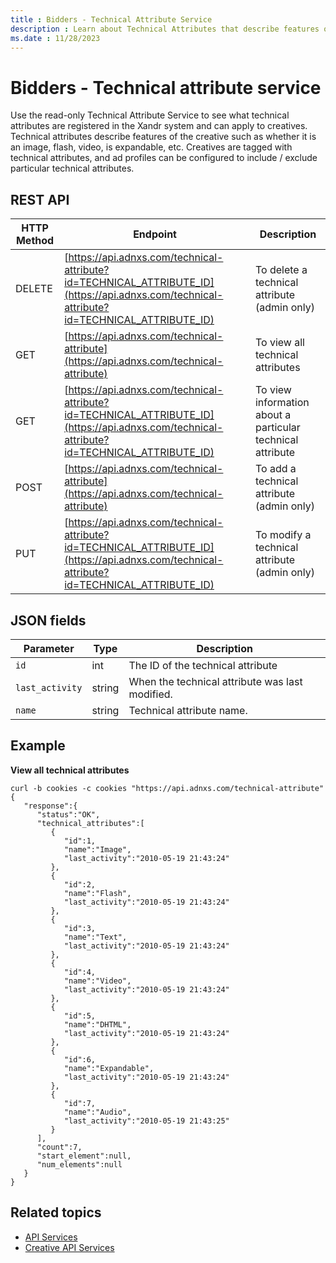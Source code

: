 ```yaml
---
title : Bidders - Technical Attribute Service
description : Learn about Technical Attributes that describe features of the creatives.
ms.date : 11/28/2023
---
```



# Bidders - Technical attribute service

Use the read-only Technical Attribute Service to see what technical
attributes are registered in the Xandr system
and can apply to creatives. Technical attributes describe features of
the creative such as whether it is an image, flash, video, is
expandable, etc. Creatives are tagged with technical attributes, and ad
profiles can be configured to include / exclude particular technical
attributes.

## REST API

| HTTP Method | Endpoint                                                            | Description                                                |
|-------------|---------------------------------------------------------------------|------------------------------------------------------------|
| DELETE      | [https://api.adnxs.com/technical-attribute?id=TECHNICAL_ATTRIBUTE_ID](https://api.adnxs.com/technical-attribute?id=TECHNICAL_ATTRIBUTE_ID) | To delete a technical attribute (admin only)               |
| GET         | [https://api.adnxs.com/technical-attribute](https://api.adnxs.com/technical-attribute)                           | To view all technical attributes                           |
| GET         | [https://api.adnxs.com/technical-attribute?id=TECHNICAL_ATTRIBUTE_ID](https://api.adnxs.com/technical-attribute?id=TECHNICAL_ATTRIBUTE_ID) | To view information about a particular technical attribute |
| POST        | [https://api.adnxs.com/technical-attribute](https://api.adnxs.com/technical-attribute)                           | To add a technical attribute (admin only)                  |
| PUT         | [https://api.adnxs.com/technical-attribute?id=TECHNICAL_ATTRIBUTE_ID](https://api.adnxs.com/technical-attribute?id=TECHNICAL_ATTRIBUTE_ID) | To modify a technical attribute (admin only)               |

## JSON fields

| Parameter     | Type   | Description                                     |
|---------------|--------|-------------------------------------------------|
| `id`            | int    | The ID of the technical attribute               |
| `last_activity` | string | When the technical attribute was last modified. |
| `name`          | string | Technical attribute name.                       |

## Example

**View all technical attributes**

``` 
curl -b cookies -c cookies "https://api.adnxs.com/technical-attribute"
{
   "response":{
      "status":"OK",
      "technical_attributes":[
         {
            "id":1,
            "name":"Image",
            "last_activity":"2010-05-19 21:43:24"
         },
         {
            "id":2,
            "name":"Flash",
            "last_activity":"2010-05-19 21:43:24"
         },
         {
            "id":3,
            "name":"Text",
            "last_activity":"2010-05-19 21:43:24"
         },
         {
            "id":4,
            "name":"Video",
            "last_activity":"2010-05-19 21:43:24"
         },
         {
            "id":5,
            "name":"DHTML",
            "last_activity":"2010-05-19 21:43:24"
         },
         {
            "id":6,
            "name":"Expandable",
            "last_activity":"2010-05-19 21:43:24"
         },
         {
            "id":7,
            "name":"Audio",
            "last_activity":"2010-05-19 21:43:25"
         }
      ],
      "count":7,
      "start_element":null,
      "num_elements":null
   }
}
```

## Related topics

- [API Services](api-services.md)
- [Creative API Services](creative-api-services.md)
